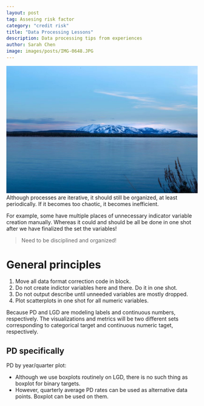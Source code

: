 ```yaml
---
layout: post
tag: Assesing risk factor
category: "credit risk"
title: "Data Processing Lessons"
description: Data processing tips from experiences
author: Sarah Chen
image: images/posts/IMG-0648.JPG
---
```

![](/images/posts/IMG-0648.JPG)
Although processes are iterative, it should still be organized, at least periodically.  If it becomes too chaotic, it becomes inefficient.

For example, some have multiple places of unnecessary indicator variable creation manually.  Whereas it could and should be all be done in one shot after we have finalized the set the variables!

> Need to be disciplined and organized!
# General principles
1.	Move all data format correction code in block.
2.	Do not create indictor variables here and there.  Do it in one shot.
3.	Do not output describe until unneeded variables are mostly dropped.
4.	Plot scatterplots in one shot for all numeric variables.

Because PD and LGD are modeling labels and continuous numbers, respectively.  The visualizations and metrics will be two different sets corresponding to categorical target and continuous numeric taget, respectively. 

## PD specifically
PD by year/quarter plot: 
-	Although we use boxplots routinely on LGD, there is no such thing as boxplot for binary targets.
-   However, quarterly average PD rates can be used as alternative data points. Boxplot can be used on them. 

